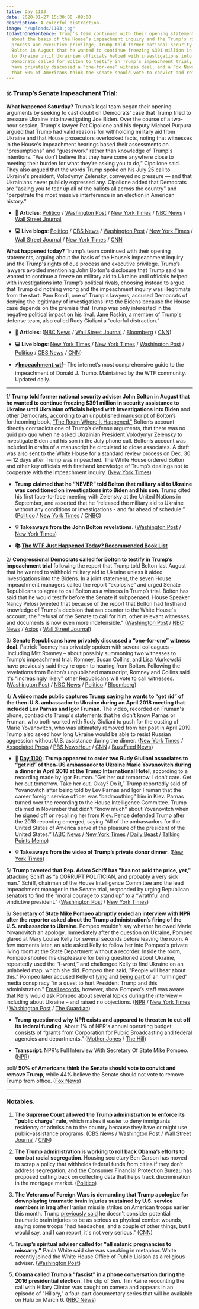 ```yaml
---
title: Day 1103
date: 2020-01-27 15:30:00 -08:00
description: A colorful distraction.
image: "/uploads/1103.jpg"
todayInOneSentence: Trump’s team continued with their opening statements, arguing
  about the basis of the House’s impeachment inquiry and the Trump's rights of due
  process and executive privilege; Trump told former national security adviser John
  Bolton in August that he wanted to continue freezing $391 million in security assistance
  to Ukraine until Ukrainian officials helped with investigations into Biden; congressional
  Democrats called for Bolton to testify in Trump’s impeachment trial; Senate Republicans
  have privately discussed a “one-for-one” witness deal; and a Fox News poll found
  that 50% of Americans think the Senate should vote to convict and remove Trump.
---
```


### ⚖️ Trump’s Senate Impeachment Trial:

**What happened Saturday?** Trump’s legal team began their opening arguments by seeking to cast doubt on Democrats’ case that Trump tried to pressure Ukraine into investigating Joe Biden. Over the course of a two-hour session, Trump's lawyer Pat Cipollone and his deputy Michael Purpura argued that Trump had valid reasons for withholding military aid from Ukraine and that House prosecutors overlooked facts, noting that witnesses in the House's impeachment hearings based their assessments on "presumptions" and "guesswork" rather than knowledge of Trump's intentions. "We don't believe that they have come anywhere close to meeting their burden for what they're asking you to do," Cipollone said. They also argued that the words Trump spoke on his July 25 call to Ukraine's president, Volodymyr Zelensky, conveyed no pressure — and that Ukrainians never publicly expressed any. Cipollone added that Democrats are "asking you to tear up all of the ballots all across the country" and "perpetrate the most massive interference in an election in American history.”

* **📝 Articles**: [Politico](https://www.politico.com/news/2020/01/25/trump-impeachment-senate-104096) / [Washington Post](https://www.washingtonpost.com/politics/trumps-lawyers-begin-their-defense-in-impeachment-trial-as-republicans-rally-around-the-president/2020/01/25/01268e34-3f81-11ea-baca-eb7ace0a3455_story.html) / [New York Times](https://www.nytimes.com/2020/01/25/us/politics/trump-impeachment-defense.html) / [NBC News](https://www.nbcnews.com/politics/trump-impeachment-inquiry/trump-s-senate-impeachment-trial-what-happened-day-5-n1122976) / [Wall Street Journal](https://www.wsj.com/articles/trumps-defense-set-to-address-democrats-charges-11579948201)

* **💻 Live blogs**: [Politico](https://www.politico.com/news/2020/01/25/senate-impeachment-trial-live-highlights-and-updates-104250) / [CBS News](https://www.cbsnews.com/live-updates/impeachment-trial-trumps-lawyers-to-give-opening-arguments-today-2020-01-25/) / [Washington Post](https://www.washingtonpost.com/politics/impeachment-trial-live-updates/2020/01/25/db73d4e6-3f60-11ea-b90d-5652806c3b3a_story.html) / [New York Times](https://www.nytimes.com/live/2020/impeachment-trial-live-01-25/) / [Wall Street Journal](https://www.wsj.com/livecoverage/trump-impeachment-trial) / [New York Times](https://www.nytimes.com/2020/01/25/us/politics/trump-impeachment-hearings-saturday.html) / [CNN](https://www.cnn.com/politics/live-news/trump-impeachment-trial-01-25-20/index.html)

**What happened today?** Trump’s team continued with their opening statements, arguing about the basis of the House’s impeachment inquiry and the Trump's rights of due process and executive privilege. Trump’s lawyers avoided mentioning John Bolton's disclosure that Trump said he wanted to continue a freeze on military aid to Ukraine until officials helped with investigations into Trump’s political rivals, choosing instead to argue that Trump did nothing wrong and the impeachment inquiry was illegitimate from the start. Pam Bondi, one of Trump's lawyers, accused Democrats of denying the legitimacy of investigations into the Bidens because the House case depends on the premise that Trump was only interested in the negative political impact on his rival. Jane Raskin, a member of Trump's defense team, also called Rudy Giuliani a “colorful distraction.”

* **📝 Articles**: ([NBC News](https://www.nbcnews.com/politics/trump-impeachment-inquiry/trump-s-senate-impeachment-trial-what-happened-day-6-n1124256) / [Wall Street Journal](https://www.wsj.com/articles/trump-defense-team-to-present-arguments-following-boltons-800-pound-gorilla-11580132745) / [Bloomberg](https://www.bloomberg.com/news/articles/2020-01-27/trump-s-defense-challenged-to-address-bolton-revelations) / [CNN](https://www.cnn.com/2020/01/27/politics/senate-impeachment-trial-trump-defense-day-2/index.html))

* **💻 Live blogs**: [New York Times](https://www.nytimes.com/live/2020/impeachment-trial-live-01-27) / [New York Times](https://www.nytimes.com/2020/01/27/us/politics/impeachment-live.html) / [Washington Post](https://www.washingtonpost.com/politics/impeachment-trial-live-updates/2020/01/27/837a77f0-40f4-11ea-b5fc-eefa848cde99_story.html) / [Politico](https://www.politico.com/news/2020/01/27/senate-impeachment-trial-live-highlights-and-updates-105989) / [CBS News](https://www.cbsnews.com/live-updates/impeachment-trial-trump-day-6-defense-2020-01-27-live-updating/) / [CNN](https://www.cnn.com/politics/live-news/trump-impeachment-trial-01-27-20/index.html))

* **⚡️[Impeachment.wtf](https://talk.whatthefuckjusthappenedtoday.com/t/the-impeachment-of-president-donald-j-trump/4547)**– The internet’s most comprehensive guide to the impeachment of Donald J. Trump. Maintained by the WTF community. Updated daily.

---

1/ **Trump told former national security adviser John Bolton in August that he wanted to continue freezing $391 million in security assistance to Ukraine until Ukrainian officials helped with investigations into Biden** and other Democrats, according to an unpublished manuscript of Bolton’s forthcoming book,  [“The Room Where It Happened."](https://amzn.to/36zod6u) Bolton’s account directly contradicts one of Trump’s defense arguments, that there was no quid pro quo when he asked Ukrainian President Volodymyr Zelensky to investigate Biden and his son in the July phone call. Bolton’s account was included in drafts of a manuscript he circulated to close associates. A draft was also sent to the White House for a standard review process on Dec. 30 — 12 days after Trump was impeached. The White House ordered Bolton and other key officials with firsthand knowledge of Trump’s dealings not to cooperate with the impeachment inquiry. ([New York Times](https://www.nytimes.com/2020/01/26/us/politics/trump-bolton-book-ukraine.html))

* **Trump claimed that he “NEVER” told Bolton that military aid to Ukraine was conditioned on investigations into Biden and his son**. Trump cited his first face-to-face meeting with Zelensky at the United Nations in September, and asserted that he “released the military aid to Ukraine without any conditions or investigations - and far ahead of schedule.” ([Politico](https://www.politico.com/news/2020/01/27/trump-john-bolton-ukraine-aid-105942) / [New York Times](https://www.nytimes.com/2020/01/27/us/politics/trump-bolton-twitter.html) / [CNBC](https://www.cnbc.com/2020/01/27/trump-rages-after-bolton-book-reportedly-claims-president-tied-ukraine-aid-to-probes.html))

* **💡 Takeaways from the John Bolton revelations**. ([Washington Post](https://www.washingtonpost.com/opinions/2020/01/27/four-big-takeaways-explosive-john-bolton-bombshell/) / [New York Times](https://www.nytimes.com/2020/01/26/us/politics/john-bolton-trump-book-takeaways.html))

* **📚 [The WTF Just Happened Today? Recommended Book List](https://www.amazon.com/shop/matt_kiser?listId=MX8CHE4TE8JY)**

2/ **Congressional Democrats called for Bolton to testify in Trump’s impeachment trial** following the report that Trump told Bolton last August that he wanted to withhold military aid to Ukraine unless it aided investigations into the Bidens. In a joint statement, the seven House impeachment managers called the report “explosive” and urged Senate Republicans to agree to call Bolton as a witness in Trump’s trial. Bolton has said that he would testify before the Senate if subpoenaed. House Speaker Nancy Pelosi tweeted that because of the report that Bolton had firsthand knowledge of Trump's decision that ran counter to the White House's account, the "refusal of the Senate to call for him, other relevant witnesses, and documents is now even more indefensible." ([Washington Post](https://www.washingtonpost.com/politics/democrats-call-for-bolton-to-testify-in-trump-impeachment-trial-after-new-report-on-aid-to-ukraine/2020/01/26/de234402-409a-11ea-b503-2b077c436617_story.html) / [NBC News](https://www.nbcnews.com/politics/trump-impeachment-inquiry/democrats-demand-bolton-testimony-after-report-his-book-says-trump-n1123491) / [Axios](https://www.axios.com/john-bolton-testimony-trump-impeachment-trial-853e86b0-cc70-4ac6-9e5f-a8da07e7ac93.html) / [Wall Street Journal](https://www.wsj.com/articles/trump-defense-team-to-present-arguments-following-boltons-800-pound-gorilla-11580132745))

3/ **Senate Republicans have privately discussed a “one-for-one” witness deal**. Patrick Toomey has privately spoken with several colleagues – including Mitt Romney – about possibly summoning two witnesses to Trump’s impeachment trial. Romney, Susan Collins, and Lisa Murkowski have previously said they're open to hearing from Bolton. Following the revelations from Bolton’s unpublished manuscript, Romney and Collins said it's "increasingly likely" other Republicans will vote to call witnesses. ([Washington Post](https://www.washingtonpost.com/politics/toomey-proposes-a-one-for-one-witness-deal-in-trump-impeachment-after-bolton-revelations/2020/01/27/ec405d5c-414b-11ea-aa6a-083d01b3ed18_story.html) / [NBC News](https://www.nbcnews.com/politics/trump-impeachment-inquiry/gop-senators-under-pressure-witness-testimony-trump-trial-after-bolton-n1123776) / [Politico](https://www.politico.com/news/2020/01/27/senate-impeachment-trial-live-highlights-and-updates-105989) / [Bloomberg](https://www.bloomberg.com/news/articles/2020-01-27/trump-s-defense-challenged-to-address-bolton-revelations))

4/ **A video made public captures Trump saying he wants to “get rid” of the then-U.S. ambassador to Ukraine during an April 2018 meeting that included Lev Parnas and Igor Fruman**. The video, recorded on Fruman's phone, contradicts Trump's statements that he didn't know Parnas or Fruman, who both worked with Rudy Giuliani to push for the ousting of Marie Yovanovitch, who was ultimately removed from her post in April 2019. Trump also asked how long Ukraine would be able to resist Russian aggression without U.S. assistance during the dinner. ([New York Times](https://www.nytimes.com/2020/01/25/us/politics/trump-ukraine-donors.html) / [Associated Press](https://apnews.com/b8f3620a62c633658199f1fe85fe4647) / [PBS NewsHour](https://www.pbs.org/newshour/nation/watch-full-video-of-trump-appearing-to-say-ukraine-ambassador-should-be-removed) / [CNN](https://www.cnn.com/2020/01/25/politics/recording-trump-lev-parnas-igor-fruman-ukraine-ambassador/) / [BuzzFeed News](https://www.buzzfeednews.com/article/emmaloop/trump-tape-yovanovitch-take-her-out-parnas-fruman-giuliani))

* **📌 [Day 1100](https://whatthefuckjusthappenedtoday.com/2020/01/24/day-1100/#3-trump-appeared-to-order-two-rudy-g): Trump appeared to order two Rudy Giuliani associates to “get rid” of then-US ambassador to Ukraine Marie Yovanovitch during a dinner in April 2018 at the Trump International Hotel**, according to a recording made by Igor Fruman. “Get her out tomorrow. I don’t care. Get her out tomorrow. Take her out. Okay? Do it,” Trump reportedly said of Yovanovitch after being told by Lev Parnas and Igor Fruman that the career foreign service officer was “badmouthing” him in Kiev. Parnas turned over the recording to the House Intelligence Committee. Trump claimed in November that didn’t “know much” about Yovanovitch when he signed off on recalling her from Kiev. Pence defended Trump after the 2018 recording emerged, saying “All of the ambassadors for the United States of America serve at the pleasure of the president of the United States.” ([ABC News](https://abcnews.go.com/Politics/recording-appears-capture-trump-private-dinner-ukraine-ambassador/story?id=68506437) / [New York Times](https://www.nytimes.com/2020/01/24/us/politics/trump-recording-yovanovitch.html) / [Daily Beast](https://www.thedailybeast.com/rudy-pal-igor-fruman-taped-trump-trying-to-fire-ukraine-ambassador-lawyer) / [Talking Points Memo](https://talkingpointsmemo.com/muckraker/report-trump-recorded-telling-parnas-and-fruman-to-take-her-out-about-yovanovitch))

* **💡 Takeaways from the video of Trump’s private donor dinner**. ([New York Times](https://www.nytimes.com/2020/01/26/us/politics/trump-recording-parnas-ukraine.html))

5/ **Trump tweeted that Rep. Adam Schiff has "has not paid the price, yet,"** attacking Schiff as “a CORRUPT POLITICIAN, and probably a very sick man." Schiff, chairman of the House Intelligence Committee and the lead impeachment manager in the Senate trial, responded by urging Republican senators to find the “moral courage to stand up” to a “wrathful and vindictive president.” ([Washington Post](https://www.washingtonpost.com/politics/schiff-has-not-paid-the-price-for-impeachment-trump-says-in-what-appears-to-be-veiled-threat/2020/01/26/539e26ee-404a-11ea-b503-2b077c436617_story.html) / [New York Times](https://www.nytimes.com/2020/01/26/us/politics/trump-schiff-impeachment.html))

6/ **Secretary of State Mike Pompeo abruptly ended an interview with NPR after the reporter asked about the Trump administration’s firing of the U.S. ambassador to Ukraine**. Pompeo wouldn't say whether he owed Marie Yovanovitch an apology. Immediately after the question on Ukraine, Pompeo glared at Mary Louise Kelly for several seconds before leaving the room. A few moments later, an aide asked Kelly to follow her into Pompeo's private living room at the State Department without a recorder.  Inside the room, Pompeo shouted his displeasure for being questioned about Ukraine, repeatedly used the “f-word,” and challenged Kelly to find Ukraine on an unlabeled map, which she did. Pompeo then said, "People will hear about this." Pompeo later accused Kelly of [lying](https://www.npr.org/2020/01/25/799562818/after-contentious-interview-pompeo-publicly-accuses-npr-journalist-of-lying-to-h) and [being part](https://www.nytimes.com/2020/01/25/us/politics/pompeo-mary-louise-kelly.html) of an “unhinged” media conspiracy “in a quest to hurt President Trump and this administration." [Email records](https://www.washingtonpost.com/lifestyle/style/emails-support-npr-host-after-pompeo-calls-her-a-liar-in-setting-up-contentious-interview/2020/01/26/d793cf0e-4071-11ea-b503-2b077c436617_story.html), however, show Pompeo’s staff was aware that Kelly would ask Pompeo about several topics during the interview – including about Ukraine – and raised no objections. ([NPR](https://www.npr.org/2020/01/24/799244678/pompeo-wont-say-whether-he-owes-yovanovitch-an-apology-i-ve-done-what-s-right) / [New York Times](https://www.nytimes.com/2020/01/24/us/mike-pompeo-mary-louise-kelly-npr.html) / [Washington Post](https://www.washingtonpost.com/national-security/pompeo-accuses-npr-reporter-of-lying-calls-news-media-unhinged/2020/01/25/3db89740-3f9d-11ea-b90d-5652806c3b3a_story.html) / [The Guardian](https://www.theguardian.com/us-news/2020/jan/25/mike-pompeo-says-npr-reporter-part-of-unhinged-us-media-conspiracy))

* **Trump questioned why NPR exists and appeared to threaten to cut off its federal funding**. About 1% of NPR's annual operating budget consists of “grants from Corporation for Public Broadcasting and federal agencies and departments.” ([Mother Jones](https://www.motherjones.com/politics/2020/01/trump-threatens-to-cut-nprs-funding-after-pompeo-meltdown/) / [The Hill](https://thehill.com/homenews/administration/479977-trump-questions-why-npr-exists-after-pompeo-clashes-with-reporter))

* **Transcript**: NPR's Full Interview With Secretary Of State Mike Pompeo. ([NPR](https://www.npr.org/2020/01/24/798579754/transcript-nprs-full-interview-with-secretary-of-state-mike-pompeo))

poll/ **50% of Americans think the Senate should vote to convict and remove Trump**, while 44% believe the Senate should not vote to remove Trump from office. ([Fox News](https://www.foxnews.com/politics/fox-news-poll-record-economy-ratings-as-half-say-senate-should-remove-trump))

---

### Notables.

1. **The Supreme Court allowed the Trump administration to enforce its "public charge" rule**, which makes it easier to deny immigrants residency or admission to the country because they have or might use public-assistance programs. ([CBS News](https://www.cbsnews.com/news/supreme-court-greenlights-trumps-public-charge-rule-to-restrict-legal-immigration/) / [Washington Post](https://www.washingtonpost.com/politics/courts_law/supreme-court-allows-trump-administration-to-proceed-with-immigration-rules/2020/01/27/6adb9688-412c-11ea-aa6a-083d01b3ed18_story.html) / [Wall Street Journal](https://www.wsj.com/articles/supreme-court-allows-trump-administration-to-implement-immigration-rules-denying-residency-over-public-assistance-11580150172) / [CNN](https://www.cnn.com/2020/01/27/politics/supreme-court-immigration-public-charge/index.html))

2. **The Trump administration is working to roll back Obama’s efforts to combat racial segregation**. Housing secretary Ben Carson has moved to scrap a policy that withholds federal funds from cities if they don’t address segregation, and the Consumer Financial Protection Bureau has proposed cutting back on collecting data that helps track discrimination in the mortgage market. ([Politico](https://www.politico.com/news/2020/01/25/trump-discrimination-rules-obama-104035))

3. **The Veterans of Foreign Wars is demanding that Trump apologize for downplaying traumatic brain injuries sustained by U.S. service members in Iraq** after Iranian missile strikes on American troops earlier this month. Trump [previously said](https://whatthefuckjusthappenedtoday.com/2020/01/23/day-1099/#4-trump-said-he-doesn%E2%80%99t-consider-con) he doesn't consider potential traumatic brain injuries to be as serious as physical combat wounds, saying some troops "had headaches, and a couple of other things, but I would say, and I can report, it's not very serious." ([CNN](https://www.cnn.com/2020/01/25/politics/trump-vfw-traumatic-brain-injuries/index.html))

4. **Trump’s spiritual adviser called for "all satanic pregnancies to miscarry."** Paula White said she was speaking in metaphor. White recently joined the White House Office of Public Liaison as a religious adviser. ([Washington Post](https://www.washingtonpost.com/religion/2020/01/26/paula-white-miscarry-metaphor/))

5. **Obama called Trump a "fascist" in a phone conversation during the 2016 presidential election**. The clip of Sen. Tim Kaine recounting the call  with Hillary Clinton was caught on camera and appears in an episode of "Hillary," a four-part documentary series that will be available on Hulu on March 6. ([NBC News](https://www.nbcnews.com/politics/politics-news/obama-called-trump-fascist-during-phone-call-sen-kaine-says-n1122316))